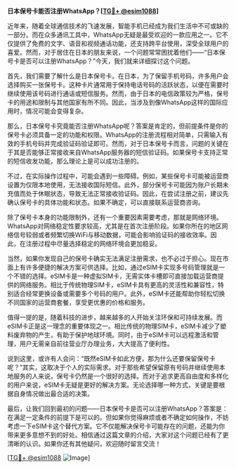 **日本保号卡能否注册WhatsApp？[[TG💪+ @esim1088](https://t.me/s/esim1088)]**

近年来，随着全球通信技术的飞速发展，智能手机已经成为我们生活中不可或缺的一部分。而在众多通讯工具中，WhatsApp无疑是最受欢迎的一款应用之一。它不仅提供了免费的文字、语音和视频通话功能，还支持跨平台使用，深受全球用户的喜爱。然而，对于居住在日本的朋友来说，一个问题常常困扰着他们——“日本保号卡是否可以注册WhatsApp？”今天，我们就来详细探讨这个问题。

首先，我们需要了解什么是日本保号卡。在日本，为了保留手机号码，许多用户会选择购买一张保号卡。这种卡片通常用于保持电话号码的活跃状态，以便在需要时继续使用该号码进行通话或短信服务。然而，由于日本的电信政策较为严格，保号卡的用途和限制与其他国家有所不同。因此，当涉及到像WhatsApp这样的国际应用时，情况可能会变得复杂。

那么，日本保号卡究竟能否注册WhatsApp呢？答案是肯定的，但前提条件是你的保号卡必须具备一定的功能和权限。WhatsApp的注册流程相对简单，只需输入有效的手机号码并完成验证码验证即可。然而，对于日本保号卡而言，问题的关键在于其是否能够正常接收来自WhatsApp服务器的短信验证码。如果保号卡支持正常的短信收发功能，那么理论上是可以成功注册的。

不过，在实际操作过程中，可能会遇到一些障碍。例如，某些保号卡可能被运营商设置为仅限本地使用，无法接收国际短信。此外，部分保号卡可能因为账户长期未充值而处于休眠状态，导致无法正常接收验证码。因此，在尝试注册之前，建议先确认保号卡的具体功能和状态。如果不确定，可以直接联系运营商咨询。

除了保号卡本身的功能限制外，还有一个重要因素需要考虑，那就是网络环境。WhatsApp对网络稳定性要求较高，尤其是在首次注册阶段。如果你所在的地区网络信号较弱或者频繁切换WiFi与移动数据，可能会影响验证码的接收效率。因此，在注册过程中尽量选择稳定的网络环境会更加稳妥。

当然，如果你发现自己的保号卡确实无法满足注册需求，也不必过于担心。现在市面上有许多便捷的解决方案可供选择。比如，通过eSIM卡实现多号码管理就是一个不错的选择。eSIM卡是一种虚拟SIM卡，无需实体卡槽即可直接加载运营商提供的网络服务。相比于传统物理SIM卡，eSIM卡具有更高的灵活性和兼容性，特别适合经常更换设备或需要多个号码的用户。此外，eSIM卡还能帮助你轻松切换不同国家的运营商套餐，享受更优惠的价格和服务。

值得一提的是，随着科技的进步，越来越多的人开始关注环保和可持续发展。而eSIM卡正是这一理念的重要体现之一。相比传统的物理SIM卡，eSIM卡减少了塑料废弃物的产生，有助于保护地球环境。同时，由于eSIM卡可以远程激活和管理，用户无需亲自前往营业厅办理业务，大大提高了便利性。

说到这里，或许有人会问：“既然eSIM卡如此方便，那为什么还要保留保号卡呢？”其实，这取决于个人的实际需求。对于那些希望保留原有号码并继续使用本地服务的人来说，保号卡仍然是一个很好的选择。而对于追求更高自由度和多样化的用户来说，eSIM卡无疑是更好的解决方案。无论选择哪一种方式，关键是要根据自身情况做出最合适的决策。

最后，让我们回到最初的问题——日本保号卡是否可以注册WhatsApp？答案是：在满足一定条件的前提下是可以的。但如果你觉得麻烦或者不确定如何操作，不妨考虑一下eSIM卡这个替代方案。它不仅能解决保号卡可能存在的问题，还能为你带来更多意想不到的好处。相信通过这篇文章的介绍，大家对这个问题已经有了更清晰的认识。如果你还有其他疑问，欢迎随时留言交流！

[[TG💪+ @esim1088](https://t.me/s/esim1088) ![Image](https://i.postimg.cc/4NQfJmqS/Snipaste-2025-05-13-00-14-12.png)]
